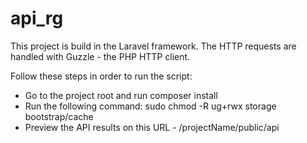 # api_rg

This project is build in the Laravel framework. The HTTP requests are handled with Guzzle - the PHP HTTP client. 

Follow these steps in order to run the script:

- Go to the project root and run composer install
- Run the following command: sudo chmod -R ug+rwx storage bootstrap/cache
- Preview the API results on this URL - /projectName/public/api 
